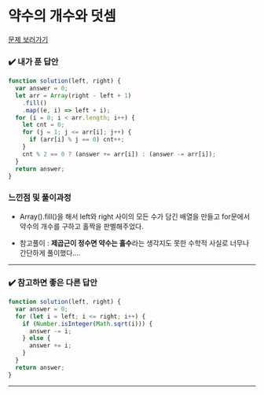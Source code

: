 # 약수의 개수와 덧셈

[문제 보러가기](https://school.programmers.co.kr/learn/courses/30/lessons/77884)

### :heavy_check_mark: 내가 푼 답안

```javascript
function solution(left, right) {
  var answer = 0;
  let arr = Array(right - left + 1)
    .fill()
    .map((e, i) => left + i);
  for (i = 0; i < arr.length; i++) {
    let cnt = 0;
    for (j = 1; j <= arr[i]; j++) {
      if (arr[i] % j == 0) cnt++;
    }
    cnt % 2 == 0 ? (answer += arr[i]) : (answer -= arr[i]);
  }
  return answer;
}
```

### 느낀점 및 풀이과정

- Array().fill()을 해서 left와 right 사이의 모든 수가 담긴 배열을 만들고 for문에서 약수의 개수를 구하고 홀짝을 판별해주었다.

- 참고풀이 : **제곱근이 정수면 약수는 홀수**라는 생각지도 못한 수학적 사실로 너무나 간단하게 풀이했다....

<hr/>

### :heavy_check_mark: 참고하면 좋은 다른 답안

```javascript
function solution(left, right) {
  var answer = 0;
  for (let i = left; i <= right; i++) {
    if (Number.isInteger(Math.sqrt(i))) {
      answer -= i;
    } else {
      answer += i;
    }
  }
  return answer;
}
```

<hr/>
